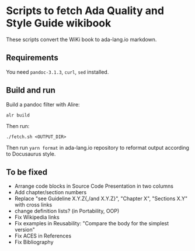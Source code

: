 # Scripts to fetch Ada Quality and Style Guide wikibook

These scripts convert the WiKi book to ada-lang.io markdown.

## Requirements

You need `pandoc-3.1.3`, `curl`, `sed` installed.

## Build and run

Build a pandoc filter with Alire:

    alr build

Then run:

    ./fetch.sh <OUTPUT_DIR>

Then run `yarn format` in ada-lang.io repository to reformat output according
to Docusaurus style.

## To be fixed

* Arrange code blocks in Source Code Presentation in two columns
* Add chapter/section numbers
* Replace "see Guideline X.Y.Z{,/and X.Y.Z}", "Chapter X", "Sections X.Y" with cross links
* change definition lists? (in Portability, OOP)
* Fix Wikipedia links
* Fix examples in Reusability:
    "Compare the body for the simplest version"
* Fix ACES in References
* Fix Bibliography
